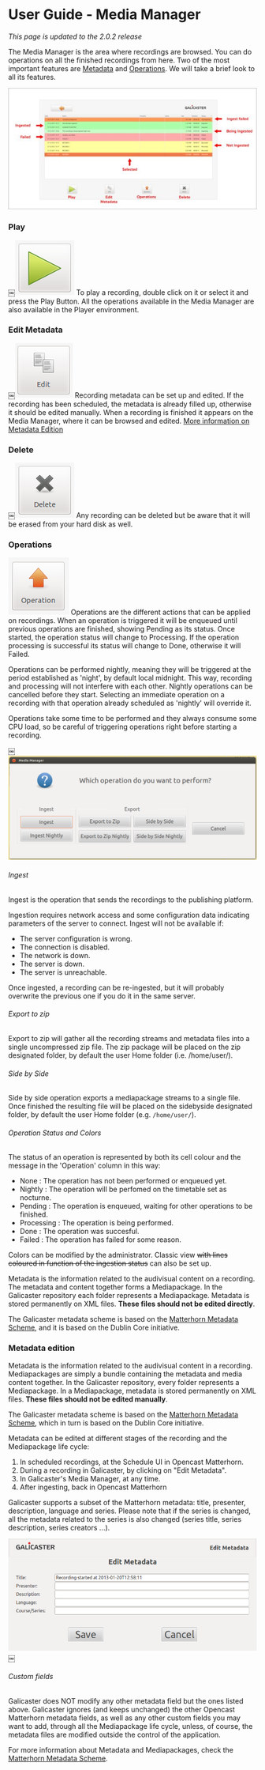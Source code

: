 
User Guide - Media Manager
==========================

*This page is updated to the 2.0.2 release*

The Media Manager is the area where recordings are browsed. You can do operations on all the finished recordings from here. Two of the most important features are [Metadata](Metadata.md) and [Operations](Operations.md). We will take a brief look to all its features.

![](../images/UserGuide/MediaManager/media_manager.jpg)

### Play
￼![](../images/UserGuide/MediaManager/play.png)
To play a recording, double click on it or select it and press the Play Button. All the operations available in the Media Manager are also available in the Player environment.


### Edit Metadata
￼![](../images/UserGuide/MediaManager/edit.png)
Recording metadata can be set up and edited. If the recording has been scheduled, the metadata is already filled up, otherwise it should be edited manually. When a recording is finished it appears on the Media Manager, where it can be browsed and edited. [More information on Metadata Edition](#metadata-edition)


### Delete
￼![](../images/UserGuide/MediaManager/delete.png)
Any recording can be deleted but be aware that it will be erased from your hard disk as well.


### Operations
![](../images/UserGuide/MediaManager/operation.png)
Operations are the different actions that can be applied on recordings. When an operation is triggered it will be enqueued until previous operations are finished, showing Pending as its status. Once started, the operation status will change to Processing. If the operation processing is successful its status will change to Done, otherwise it will Failed.

Operations can be performed nightly, meaning they will be triggered at the period established as 'night', by default local midnight. This way, recording and processing will not interfere with each other. Nightly operations can be cancelled before they start. Selecting an immediate operation on a recording with that operation already scheduled as 'nightly' will override it.

Operations take some time to be performed and they always consume some CPU load, so be careful of triggering operations right before starting a recording.

￼![](../images/UserGuide/MediaManager/question.png)

###### Ingest
Ingest is the operation that sends the recordings to the publishing platform.

Ingestion requires network access and some configuration data indicating parameters of the server to connect. Ingest will not be available if:

* The server configuration is wrong.
* The connection is disabled.
* The network is down.
* The server is down.
* The server is unreachable.

Once ingested, a recording can be re-ingested, but it will probably overwrite the previous one if you do it in the same server.

###### Export to zip
Export to zip will gather all the recording streams and metadata files into a single uncompressed zip file. The zip package will be placed on the zip designated folder, by default the user Home folder (i.e. /home/user/).

###### Side by Side
Side by side operation exports a mediapackage streams to a single file. Once finished the resulting file will be placed on the sidebyside designated folder, by default the user Home folder (e.g. `/home/user/`).

###### Operation Status and Colors
The status of an operation is represented by both its cell colour and the message in the 'Operation' column in this way:

* None : The operation has not been performed or enqueued yet.
* Nightly : The operation will be perfomed on the timetable set as nocturne.
* Pending : The operation is enqueued, waiting for other operations to be finished.
* Processing : The operation is being performed.
* Done : The operation was succesful.
* Failed : The operation has failed for some reason.

Colors can be modified by the administrator. Classic view ~~with lines coloured in function of the ingestion status~~ can also be set up.

Metadata is the information related to the audivisual content on a recording. The metadata and content together forms a Mediapackage. In the Galicaster repository each folder represents a Mediapackage. Metadata is stored permanently on XML files. **These files should not be edited directly**.

The Galicaster metadata scheme is based on the [Matterhorn Metadata Scheme](https://opencast.jira.com/wiki/pages/viewpage.action?pageId=14614561), and it is based on the Dublin Core initiative.

### Metadata edition
Metadata is the information related to the audivisual content in a recording. Mediapackages are simply a bundle containing the metadata and media content together. In the Galicaster repository, every folder represents a Mediapackage.
In a Mediapackage, metadata is stored permanently on XML files. **These files should not be edited manually**.

The Galicaster metadata scheme is based on the [Matterhorn Metadata Scheme](https://opencast.jira.com/wiki/pages/viewpage.action?pageId=14614561), which in turn is based on the Dublin Core initiative.

Metadata can be edited at different stages of the recording and the Mediapackage life cycle:

1. In scheduled recordings, at the Schedule UI in Opencast Matterhorn.
2. During a recording in Galicaster, by clicking on "Edit Metadata".
3. In Galicaster's Media Manager, at any time.
4. After ingesting, back in Opencast Matterhorn

Galicaster supports a subset of the Matterhorn metadata: title, presenter, description, language and series. Please note that if the series is changed, all the metadata related to the series is also changed (series title, series description, series creators ...).

![](../images/UserGuide/MediaManager/metadata.png)
￼
###### Custom fields
Galicaster does NOT modify any other metadata field but the ones listed above. Galicaster ignores (and keeps unchanged) the other Opencast Matterhorn metadata fields, as well as any other custom fields you may want to add, through all the Mediapackage life cycle, unless, of course, the metadata files are modified outside the control of the application.

For more information about Metadata and Mediapackages, check the [Matterhorn Metadata Scheme](https://opencast.jira.com/wiki/pages/viewpage.action?pageId=14614561).
